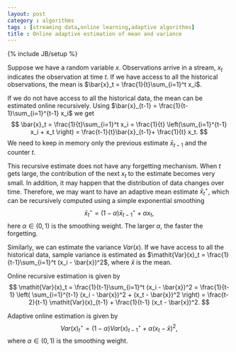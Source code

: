 ```yaml
---
layout: post
category : algorithms
tags : [streaming data,online learning,adaptive algorithms]
title : Online adaptive estimation of mean and variance
---
```

{% include JB/setup %}
<head>
<script type="text/x-mathjax-config">
MathJax.Hub.Config({
  tex2jax: {inlineMath: [['$','$'], ['\\(','\\)']]}
});
</script>
<script type="text/javascript"
 src="http://cdn.mathjax.org/mathjax/latest/MathJax.js?config=TeX-AMS-MML_HTMLorMML">
</script>
</head>

Suppose we have a random variable $x$. Observations arrive in a stream, $x_t$ indicates the observation at time $t$. If we have access to all the historical observations, the mean is $\bar{x}_t = \frac{1}{t}\sum_{i=1}^t x_i$.

If we do not have access to all the historical data, the mean can be estimated online recursively. Using $\bar{x}_{t-1} = \frac{1}{t-1}\sum_{i=1}^{t-1} x_i$ we get
$$
\bar{x}_t = \frac{1}{t}\sum_{i=1}^t x_i = \frac{1}{t} \left(\sum_{i=1}^{t-1} x_i + x_t \right) = \frac{t-1}{t}\bar{x}_{t-1}+ \frac{1}{t} x_t.
$$
We need to keep in memory only the previous estimate $\bar{x}_{t-1}$ and the counter $t$. 

This recursive estimate does not have any forgetting mechanism. When $t$ gets large, the contribution of the next $x_t$ to the estimate becomes very small. In addition, it may happen that the distribution of data changes over time. Therefore, we may want to have an adaptive mean estimate $\bar{x}_t^\star$, which can be recursively computed using a simple exponential smoothing
$$
\bar{x}_t^\star = (1-\alpha)\bar{x}_{t-1}^\star + \alpha x_t,
$$ 
here $\alpha \in (0,1)$ is the smoothing weight. The larger $\alpha$, the faster the forgetting.


Similarly, we can estimate the variance $\mathit{Var}(x)$. If we have access to  all the historical data, sample variance is estimated as $\mathit{Var}(x)_t = \frac{1}{t-1}\sum_{i=1}^t (x_i - \bar{x})^2$, where $\bar{x}$ is the mean. 

Online recursive estimation is given by 
$$
\mathit{Var}(x)_t = \frac{1}{t-1}\sum_{i=1}^t (x_i - \bar{x})^2 = 
\frac{1}{t-1} \left( \sum_{i=1}^{t-1} (x_i - \bar{x})^2  + (x_t - \bar{x})^2 \right) = \frac{t-2}{t-1} \mathit{Var}(x)_{t-1} + \frac{1}{t-1} (x_t - \bar{x})^2.
$$

Adaptive online estimation is given by 
$$
\mathit{Var}(x)_t^\star = (1-\alpha)\mathit{Var}(x)_{t-1}^\star + \alpha (x_t - \bar{x})^2,
$$
where $\alpha \in (0,1)$ is the smoothing weight.